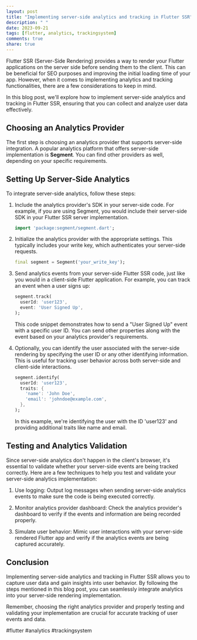 ```yaml
---
layout: post
title: "Implementing server-side analytics and tracking in Flutter SSR"
description: " "
date: 2023-09-21
tags: [flutter, analytics, trackingsystem]
comments: true
share: true
---
```


Flutter SSR (Server-Side Rendering) provides a way to render your Flutter applications on the server side before sending them to the client. This can be beneficial for SEO purposes and improving the initial loading time of your app. However, when it comes to implementing analytics and tracking functionalities, there are a few considerations to keep in mind.

In this blog post, we'll explore how to implement server-side analytics and tracking in Flutter SSR, ensuring that you can collect and analyze user data effectively.

## Choosing an Analytics Provider

The first step is choosing an analytics provider that supports server-side integration. A popular analytics platform that offers server-side implementation is **Segment**. You can find other providers as well, depending on your specific requirements.

## Setting Up Server-Side Analytics

To integrate server-side analytics, follow these steps:

1. Include the analytics provider's SDK in your server-side code. For example, if you are using Segment, you would include their server-side SDK in your Flutter SSR server implementation.

   ```dart
   import 'package:segment/segment.dart';
   ```

2. Initialize the analytics provider with the appropriate settings. This typically includes your write key, which authenticates your server-side requests.

   ```dart
   final segment = Segment('your_write_key');
   ```

3. Send analytics events from your server-side Flutter SSR code, just like you would in a client-side Flutter application. For example, you can track an event when a user signs up:

   ```dart
   segment.track(
     userId: 'user123',
     event: 'User Signed Up',
   );
   ```

   This code snippet demonstrates how to send a "User Signed Up" event with a specific user ID. You can send other properties along with the event based on your analytics provider's requirements.

4. Optionally, you can identify the user associated with the server-side rendering by specifying the user ID or any other identifying information. This is useful for tracking user behavior across both server-side and client-side interactions.

   ```dart
   segment.identify(
     userId: 'user123',
     traits: {
       'name': 'John Doe',
       'email': 'johndoe@example.com',
     },
   );
   ```

   In this example, we're identifying the user with the ID 'user123' and providing additional traits like name and email.

## Testing and Analytics Validation

Since server-side analytics don't happen in the client's browser, it's essential to validate whether your server-side events are being tracked correctly. Here are a few techniques to help you test and validate your server-side analytics implementation:

1. Use logging: Output log messages when sending server-side analytics events to make sure the code is being executed correctly.

2. Monitor analytics provider dashboard: Check the analytics provider's dashboard to verify if the events and information are being recorded properly.

3. Simulate user behavior: Mimic user interactions with your server-side rendered Flutter app and verify if the analytics events are being captured accurately.

## Conclusion

Implementing server-side analytics and tracking in Flutter SSR allows you to capture user data and gain insights into user behavior. By following the steps mentioned in this blog post, you can seamlessly integrate analytics into your server-side rendering implementation.

Remember, choosing the right analytics provider and properly testing and validating your implementation are crucial for accurate tracking of user events and data.

#flutter #analytics #trackingsystem